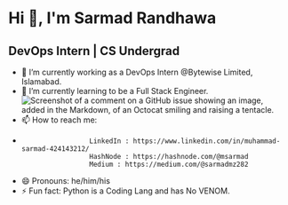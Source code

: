  #                                                                                                   Hi 👋, I'm Sarmad Randhawa
                          
##                                                                                                   DevOps Intern | CS Undergrad


- 🔭 I’m currently working as a DevOps Intern @Bytewise Limited, Islamabad.
- 🌱 I’m currently learning to be a Full Stack Engineer.                                                                       ![Screenshot of a comment on a GitHub issue showing an image, added in the Markdown, of an Octocat                                  smiling and raising a tentacle.](https://myoctocat.com/assets/images/base-octocat.svg)
- 📫 How to reach me: 
-                      LinkedIn : https://www.linkedin.com/in/muhammad-sarmad-424143212/ 
                       HashNode : https://hashnode.com/@msarmad  
                       Medium : https://medium.com/@sarmadmz282
                       
- 😄 Pronouns: he/him/his
- ⚡ Fun fact: Python is a Coding Lang and has No VENOM.

